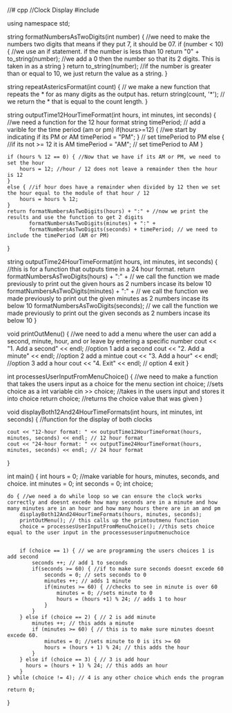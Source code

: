 //# cpp
//Clock Display
#include <iostream>

using namespace std;


string formatNumbersAsTwoDigits(int number) { //we need to make the numbers two digits that means if they put 7, it should be 07. 
    if (number < 10) { //we use an if statement. if the number is less than 10
        return "0" + to_string(number); //we add a 0 then the number so that its 2 digits. This is taken in as a string
    }
    return to_string(number); //if the number is greater than or equal to 10, we just return the value as a string.
}

 string repeatAstericsFormat(int count) { // we make a new function that repeats the * for as many digits as the output has. 
     return string(count, '*'); // we return the * that is equal to the count length.
 }

string outputTime12HourTimeFormat(int hours, int minutes, int seconds) { //we need a function for the 12 hour format
   string timePeriod; // add a varible for the time period (am or pm)
    if(hours>=12) { //we start by indicating if its PM or AM
        timePeriod = "PM"; }  // set timePeriod to PM
    else { //if its not >= 12 it is AM
        timePeriod = "AM"; // set timePeriod to AM
      }
    
    if (hours % 12 == 0) { //Now that we have if its AM or PM, we need to set the hour
        hours = 12; //hour / 12 does not leave a remainder then the hour is 12
    }
    else { //if hour does have a remainder when divided by 12 then we set the hour equal to the module of that hour / 12
        hours = hours % 12;
    }
    return formatNumbersAsTwoDigits(hours) + ":" + //now we print the results and use the function to get 2 digits 
           formatNumbersAsTwoDigits(minutes) + ":" +
           formatNumbersAsTwoDigits(seconds) + timePeriod; // we need to include the timePeriod (AM or PM) 
}

string outputTime24HourTimeFormat(int hours, int minutes, int seconds) { //this is for a function that outputs time in a 24 hour format. 
    return formatNumbersAsTwoDigits(hours) + ":" +  // we call the function we made previously to print out the given hours as 2 numbers incase its below 10
           formatNumbersAsTwoDigits(minutes) + ":" +  // we call the function we made previously to print out the given minutes as 2 numbers incase its below 10
           formatNumbersAsTwoDigits(seconds); // we call the function we made previously to print out the given seconds as 2 numbers incase its below 10
} 

void printOutMenu() { //we need to add a menu where the user can add a second, minute, hour, and or leave by entering a specific number
    cout << "1. Add a second" << endl; //option 1 add a second
    cout << "2. Add a minute" << endl; //option 2 add a mintue
    cout << "3. Add a hour" << endl; //option 3 add a hour
    cout << "4. Exit" << endl; // option 4 exit 
}


int processesUserInputFromMenuChoice() { //we need to make a function that takes the users input as a choice for the menu section
    int choice; //sets choice as a int variable
    cin >> choice; //takes in the users input and stores it into choice
    return choice; //returns the choice value that was given
}

void displayBoth12And24HourTimeFormats(int hours, int minutes, int seconds) { //function for the display of both clocks
   
    cout << "12-hour format: " << outputTime12HourTimeFormat(hours, minutes, seconds) << endl; // 12 hour format
    cout << "24-hour format: " << outputTime24HourTimeFormat(hours, minutes, seconds) << endl; // 24 hour format
}

int main() {
    int hours = 0;  //make variable for hours, minutes, seconds, and choice.
    int minutes = 0; 
    int seconds = 0;
    int choice;

    do { //we need a do while loop so we can ensure the clock works correctly and doesnt excede how many seconds are in a minute and how many minutes are in an hour and how many hours there are in am and pm
        displayBoth12And24HourTimeFormats(hours, minutes, seconds);
        printOutMenu(); // this calls up the printoutmenu function 
        choice = processesUserInputFromMenuChoice(); //this sets choice equal to the user input in the processesuserinputmenuchoice

        
        if (choice == 1) { // we are programming the users choices 1 is add second
            seconds ++; // add 1 to seconds
            if(seconds >= 60) { //if to make sure seconds doesnt excede 60
                seconds = 0; // sets seconds to 0
                minutes ++; // adds 1 minute
                if(minutes >= 60) { //checks to see in minute is over 60
                    minutes = 0; //sets minute to 0
                    hours = (hours +1) % 24; // adds 1 to hour 
                }
            }
        } else if (choice == 2) { // 2 is add minute
            minutes ++; // this adds a minute
            if (minutes >= 60) { // this is to make sure minutes doesnt excede 60.
                minutes = 0; //sets minute to 0 is its >= 60
                hours = (hours + 1) % 24; // this adds the hour
            }
        } else if (choice == 3) { // 3 is add hour
          hours = (hours + 1) % 24; // this adds an hour
        }
    } while (choice != 4); // 4 is any other choice which ends the program

    return 0;
}
